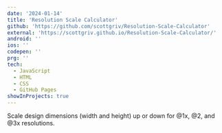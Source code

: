 ```yaml
---
date: '2024-01-14'
title: 'Resolution Scale Calculator'
github: 'https://github.com/scottgriv/Resolution-Scale-Calculator'
external: 'https://scottgriv.github.io/Resolution-Scale-Calculator/'
android: ''
ios: ''
codepen: ''
prg: ''
tech:
  - JavaScript
  - HTML
  - CSS
  - GitHub Pages
showInProjects: true
---
```


Scale design dimensions (width and height) up or down for @1x, @2, and @3x resolutions.
